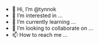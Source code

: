 - 👋 Hi, I’m @tynnok
- 👀 I’m interested in ...
- 🌱 I’m currently learning ...
- 💞️ I’m looking to collaborate on ...
- 📫 How to reach me ...

<!---
tynnok/tynnok is a ✨ special ✨ repository because its `README.md` (this file) appears on your GitHub profile.
You can click the Preview link to take a look at your changes.
--->
